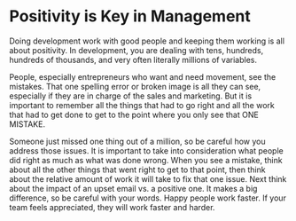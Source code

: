 # Positivity is Key in Management

Doing development work with good people and keeping them working is all about positivity. In development, you are dealing with tens, hundreds, hundreds of thousands, and very often literally millions of variables.

People, especially entrepreneurs who want and need movement, see the mistakes. That one spelling error or broken image is all they can see, especially if they are in charge of the sales and marketing. But it is important to remember all the things that had to go right and all the work that had to get done to get to the point where you only see that ONE MISTAKE.

Someone just missed one thing out of a million, so be careful how you address those issues. It is important to take into consideration what people did right as much as what was done wrong. When you see a mistake, think about all the other things that went right to get to that point, then think about the relative amount of work it will take to fix that one issue. Next think about the impact of an upset email vs. a positive one. It makes a big difference, so be careful with your words. Happy people work faster. If your team feels appreciated, they will work faster and harder.

